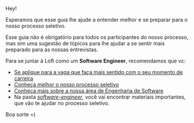 Hey!

Esperamos que esse guia lhe ajude a entender melhor e se preparar para o nosso processo seletivo.

Esse guia não é obrigatório para todos os participantes do nosso processo, mas sim uma sugestão de tópicos para lhe ajudar a se sentir mais preparado para as nossas entrevistas.

Para se juntar à Loft como um **Software Engineer**, recomendamos que vc:
- [Se aplique para a vaga que faça mais sentido com o seu momento de carreira](https://jobs.lever.co/loft?department=Tech%20%26%20Product&team=Software%20Engineering)
- [Conheça melhor o nosso processo seletivo](https://medium.com/loftbr/joining-loft-as-a-software-engineer-698f90a8e120)
- [Conheça mais sobre a nossa área de Engenharia de Software](https://medium.com/loftbr/engineering/home)
- Na pasta [*software-engineer*](https://github.com/loft-br/study-guide-hiring-process/tree/master/pt_BR/software-engineer), você vai encontrar materiais importantes, que vão te ajudar no processo seletivo.

Boa sorte =)
